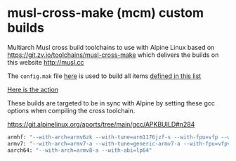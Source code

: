 # musl-cross-make (mcm) custom builds

Multiarch Musl cross build toolchains to use with Alpine Linux based on https://git.zv.io/toolchains/musl-cross-make which delivers the builds on this website http://musl.cc

The `config.mak` file [here](https://github.com/userdocs/qbt-musl-cross-make/blob/main/config.mak) is used to build all items [defined in this list](https://git.zv.io/toolchains/musl-cross-make/-/blob/master/scripts/triples.txt)


[Here is the action](https://github.com/userdocs/qbt-musl-cross-make/blob/main/.github/workflows/matrix-mcm-build-and-release.yml)

These builds are targeted to be in sync with Alpine by setting these gcc options when compiling the cross toolchain.

https://git.alpinelinux.org/aports/tree/main/gcc/APKBUILD#n284

```bash
armhf: "--with-arch=armv6zk --with-tune=arm1176jzf-s --with-fpu=vfp --with-float=hard --with-abi=aapcs-linux"
armv7: "--with-arch=armv7-a --with-tune=generic-armv7-a --with-fpu=vfpv3-d16 --with-float=hard --with-abi=aapcs-linux --with-mode=thumb"
aarch64: "--with-arch=armv8-a --with-abi=lp64"
```